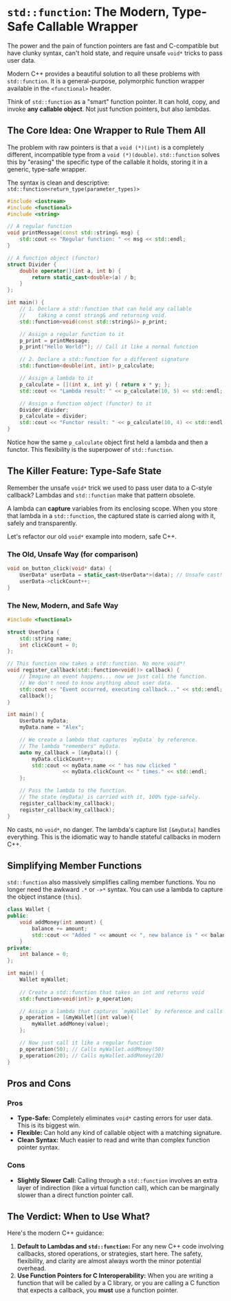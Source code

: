 # `std::function`: The Modern, Type-Safe Callable Wrapper

The power and the pain of function pointers are fast and C-compatible but have clunky syntax, can't hold state, and require unsafe `void*` tricks to pass user data.

Modern C++ provides a beautiful solution to all these problems with `std::function`. It is a general-purpose, polymorphic function wrapper available in the `<functional>` header.

Think of `std::function` as a "smart" function pointer. It can hold, copy, and invoke **any callable object**. Not just function pointers, but also lambdas.

## The Core Idea: One Wrapper to Rule Them All

The problem with raw pointers is that a `void (*)(int)` is a completely different, incompatible type from a `void (*)(double)`. `std::function` solves this by "erasing" the specific type of the callable it holds, storing it in a generic, type-safe wrapper.

The syntax is clean and descriptive:
`std::function<return_type(parameter_types)>`

```cpp
#include <iostream>
#include <functional>
#include <string>

// A regular function
void printMessage(const std::string& msg) {
    std::cout << "Regular function: " << msg << std::endl;
}

// A function object (functor)
struct Divider {
    double operator()(int a, int b) {
        return static_cast<double>(a) / b;
    }
};

int main() {
    // 1. Declare a std::function that can hold any callable
    //    taking a const string& and returning void.
    std::function<void(const std::string&)> p_print;

    // Assign a regular function to it
    p_print = printMessage;
    p_print("Hello World!"); // Call it like a normal function

    // 2. Declare a std::function for a different signature
    std::function<double(int, int)> p_calculate;

    // Assign a lambda to it
    p_calculate = [](int x, int y) { return x * y; };
    std::cout << "Lambda result: " << p_calculate(10, 5) << std::endl;

    // Assign a function object (functor) to it
    Divider divider;
    p_calculate = divider;
    std::cout << "Functor result: " << p_calculate(10, 4) << std::endl;
}
```

Notice how the same `p_calculate` object first held a lambda and then a functor. This flexibility is the superpower of `std::function`.

## The Killer Feature: Type-Safe State

Remember the unsafe `void*` trick we used to pass user data to a C-style callback? Lambdas and `std::function` make that pattern obsolete.

A lambda can **capture** variables from its enclosing scope. When you store that lambda in a `std::function`, the captured state is carried along with it, safely and transparently.

Let's refactor our old `void*` example into modern, safe C++.

### The Old, Unsafe Way (for comparison)

```cpp
void on_button_click(void* data) {
    UserData* userData = static_cast<UserData*>(data); // Unsafe cast!
    userData->clickCount++;
}
```

### The New, Modern, and Safe Way

```cpp
#include <functional>

struct UserData {
    std::string name;
    int clickCount = 0;
};

// This function now takes a std::function. No more void*!
void register_callback(std::function<void()> callback) {
    // Imagine an event happens... now we just call the function.
    // We don't need to know anything about user data.
    std::cout << "Event occurred, executing callback..." << std::endl;
    callback();
}

int main() {
    UserData myData;
    myData.name = "Alex";

    // We create a lambda that captures `myData` by reference.
    // The lambda "remembers" myData.
    auto my_callback = [&myData]() {
        myData.clickCount++;
        std::cout << myData.name << " has now clicked " 
                  << myData.clickCount << " times." << std::endl;
    };

    // Pass the lambda to the function.
    // The state (myData) is carried with it, 100% type-safely.
    register_callback(my_callback);
    register_callback(my_callback);
}
```

No casts, no `void*`, no danger. The lambda's capture list `[&myData]` handles everything. This is the idiomatic way to handle stateful callbacks in modern C++.

## Simplifying Member Functions

`std::function` also massively simplifies calling member functions. You no longer need the awkward `.*` or `->*` syntax. You can use a lambda to capture the object instance (`this`).

```cpp
class Wallet {
public:
    void addMoney(int amount) {
        balance += amount;
        std::cout << "Added " << amount << ", new balance is " << balance << std::endl;
    }
private:
    int balance = 0;
};

int main() {
    Wallet myWallet;
    
    // Create a std::function that takes an int and returns void
    std::function<void(int)> p_operation;

    // Assign a lambda that captures `myWallet` by reference and calls its member function.
    p_operation = [&myWallet](int value){
        myWallet.addMoney(value);
    };

    // Now just call it like a regular function
    p_operation(50); // Calls myWallet.addMoney(50)
    p_operation(20); // Calls myWallet.addMoney(20)
}
```

## Pros and Cons

### Pros

- **Type-Safe:** Completely eliminates `void*` casting errors for user data. This is its biggest win.
- **Flexible:** Can hold any kind of callable object with a matching signature.
- **Clean Syntax:** Much easier to read and write than complex function pointer syntax.

### Cons

- **Slightly Slower Call:** Calling through a `std::function` involves an extra layer of indirection (like a virtual function call), which can be marginally slower than a direct function pointer call.

## The Verdict: When to Use What?

Here's the modern C++ guidance:

1. **Default to Lambdas and `std::function`:** For any new C++ code involving callbacks, stored operations, or strategies, start here. The safety, flexibility, and clarity are almost always worth the minor potential overhead.
2. **Use Function Pointers for C Interoperability:** When you are writing a function that will be called by a C library, or you are calling a C function that expects a callback, you **must** use a function pointer.